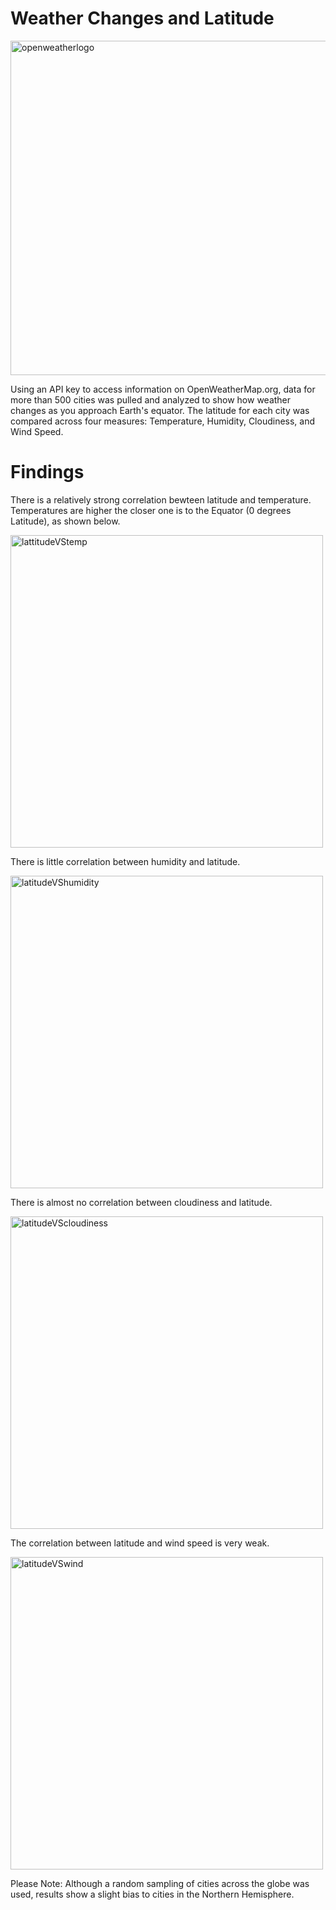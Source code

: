 # Weather Changes and Latitude

<img width="535" alt="openweatherlogo" src="https://user-images.githubusercontent.com/46386265/73041007-c5b86a00-3e29-11ea-9f47-abcb8e28a5d6.PNG">

Using an API key to access information on OpenWeatherMap.org, data for more than 500 cities was pulled and analyzed to show how weather changes as you approach Earth's equator. The latitude for each city was compared across four measures: Temperature, Humidity, Cloudiness, and Wind Speed. 

# Findings

There is a relatively strong correlation bewteen latitude and temperature. Temperatures are higher the closer one is to the Equator (0 degrees Latitude), as shown below.

<img width="500" alt="lattitudeVStemp" src="https://user-images.githubusercontent.com/46386265/73041017-d79a0d00-3e29-11ea-986c-dfd4b2edb49e.PNG">


There is little correlation between humidity and latitude.

<img width="500" alt="latitudeVShumidity" src="https://user-images.githubusercontent.com/46386265/73041583-116c1300-3e2c-11ea-8e67-48c31e051273.PNG">


There is almost no correlation between cloudiness and latitude.

<img width="500" alt="latitudeVScloudiness" src="https://user-images.githubusercontent.com/46386265/73041601-1b8e1180-3e2c-11ea-8410-7a09ebc60ba4.PNG">


The correlation between latitude and wind speed is very weak.

<img width="500" alt="latitudeVSwind" src="https://user-images.githubusercontent.com/46386265/73041614-234db600-3e2c-11ea-9277-c796d9e139b5.PNG">

Please Note: Although a random sampling of cities across the globe was used, results show a slight bias to cities in the Northern Hemisphere.

